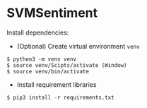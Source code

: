 # SVMSentiment

Install dependencies:

- (Optional) Create virtual environment `venv`

```
$ python3 -m venv venv
$ source venv/Scipts/activate (Window)
$ source venv/bin/activate
```

- Install requirement libraries

```
$ pip3 install -r requirements.txt
```

